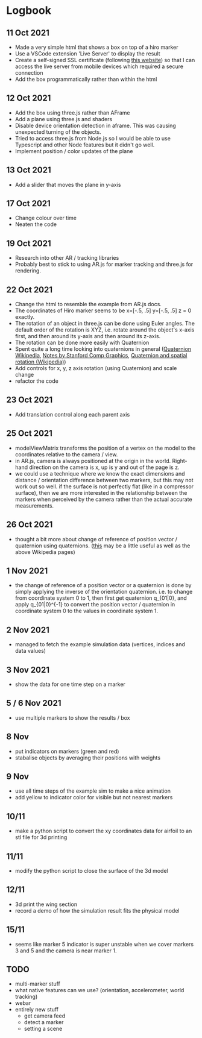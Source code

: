 # Logbook

## 11 Oct 2021
- Made a very simple html that shows a box on top of a hiro marker
- Use a VSCode extension 'Live Server' to display the result
- Create a self-signed SSL certificate (following [this website](https://www.akadia.com/services/ssh_test_certificate.html)) so that I can access the live server from mobile devices which required a secure connection
- Add the box programmatically rather than within the html

## 12 Oct 2021
- Add the box using three.js rather than AFrame
- Add a plane using three.js and shaders
- Disable device orientation detection in aframe. This was causing unexpected turning of the objects.
- Tried to access three.js from Node.js so I would be able to use Typescript and other Node features but it didn't go well.
- Implement position / color updates of the plane

## 13 Oct 2021
- Add a slider that moves the plane in y-axis

## 17 Oct 2021
- Change colour over time
- Neaten the code

## 19 Oct 2021
- Research into other AR / tracking libraries
- Probably best to stick to using AR.js for marker tracking and three.js for rendering.

## 22 Oct 2021
- Change the html to resemble the example from AR.js docs.
- The coordinates of Hiro marker seems to be x=[-.5, .5] y=[-.5, .5] z = 0 exactly.
- The rotation of an object in three.js can be done using Euler angles. The default order of the rotation is XYZ, i.e. rotate around the object's x-axis first, and then around its y-axis and then around its z-axis.
- The rotation can be done more easily with Quaternion
- Spent quite a long time looking into quaternions in general ([Quaternion Wikipedia](https://en.wikipedia.org/wiki/Quaternion), [Notes by Stanford Comp Graphics](https://graphics.stanford.edu/courses/cs348a-17-winter/Papers/quaternion.pdf), [Quaternion and spatial rotation (Wikipedia)](https://en.wikipedia.org/wiki/Quaternions_and_spatial_rotation))
- Add controls for x, y, z axis rotation (using Quaternion) and scale change
- refactor the code

## 23 Oct 2021
- Add translation control along each parent axis

## 25 Oct 2021
- modelViewMatrix transforms the position of a vertex on the model to the coordinates relative to the camera / view.
- in AR.js, camera is always positioned at the origin in the world. Right-hand direction on the camera is x, up is y and out of the page is z.
- we could use a technique where we know the exact dimensions and distance / orientation difference between two markers, but this may not work out so well. if the surface is not perfectly flat (like in a compressor surface), then we are more interested in the relationship between the markers when perceived by the camera rather than the actual accurate measurements.

## 26 Oct 2021
- thought a bit more about change of reference of position vector / quaternion using quaternions. ([this](https://stackoverflow.com/questions/18818102/convert-quaternion-representing-rotation-from-one-coordinate-system-to-another) may be a little useful as well as the above Wikipedia pages)

## 1 Nov 2021
- the change of reference of a position vector or a quaternion is done by simply applying the inverse of the orientation quaternion. i.e. to change from coordinate system 0 to 1, then first get quaternion q_{01|0}, and apply q_{01|0}^{-1} to convert the position vector / quaternion in coordinate system 0 to the values in coordinate system 1.

## 2 Nov 2021
- managed to fetch the example simulation data (vertices, indices and data values)

## 3 Nov 2021
- show the data for one time step on a marker

## 5 / 6 Nov 2021
- use multiple markers to show the results / box

## 8 Nov
- put indicators on markers (green and red)
- stabalise objects by averaging their positions with weights

## 9 Nov
- use all time steps of the example sim to make a nice animation
- add yellow to indicator color for visible but not nearest markers

## 10/11
- make a python script to convert the xy coordinates data for airfoil to an stl file for 3d printing

## 11/11
- modify the python script to close the surface of the 3d model

## 12/11
- 3d print the wing section
- record a demo of how the simulation result fits the physical model

## 15/11
- seems like marker 5 indicator is super unstable when we cover markers 3 and 5 and the camera is near marker 1.

## TODO
- multi-marker stuff
- what native features can we use? (orientation, accelerometer, world tracking)
- webar
- entirely new stuff
	 - get camera feed
	 - detect a marker
	 - setting a scene
